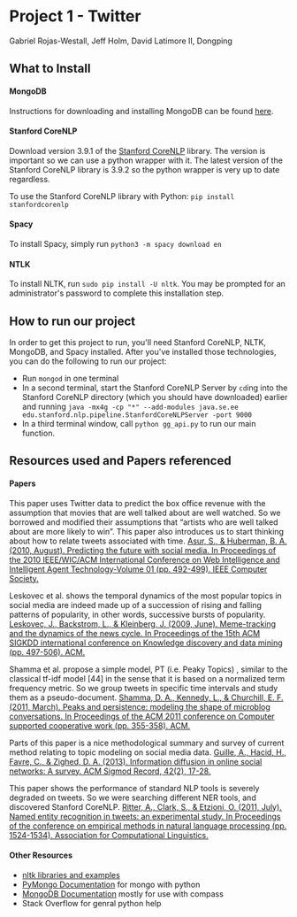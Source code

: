# Project 1 - Twitter

Gabriel Rojas-Westall, Jeff Holm, David Latimore II, Dongping

## What to Install
#### MongoDB
Instructions for downloading and installing MongoDB can be found [here](https://docs.mongodb.com/manual/installation/).

#### Stanford CoreNLP
Download version 3.9.1 of the [Stanford CoreNLP](https://stanfordnlp.github.io/CoreNLP/history.html) library. The version is important so we can use a python wrapper with it. The latest version of the Stanford CoreNLP library is 3.9.2 so the python wrapper is very up to date regardless.

To use the Stanford CoreNLP library with Python:
`pip install stanfordcorenlp`

#### Spacy
To install Spacy, simply run `python3 -m spacy download en`

#### NTLK
To install NLTK, run `sudo pip install -U nltk`. You may be prompted for an administrator's password to complete this installation step. 

## How to run our project
In order to get this project to run, you'll need Stanford CoreNLP, NLTK, MongoDB, and Spacy installed. After you've installed those technologies, you can do the following to run our project:

- Run `mongod` in one terminal
- In a second terminal, start the Stanford CoreNLP Server by `cd`ing into the Stanford CoreNLP directory (which you should have downloaded) earlier and running `java -mx4g -cp "*" --add-modules java.se.ee edu.stanford.nlp.pipeline.StanfordCoreNLPServer -port 9000`
- In a third terminal window, call `python gg_api.py` to run our main function.

## Resources used and Papers referenced
#### Papers
This paper uses Twitter data to predict the box office revenue with the assumption that movies that are well talked about are well watched. So we borrowed and modified their assumptions that  “artists who are well talked about are more likely to win”. This paper also introduces us to start thinking about how to relate tweets associated with time.
[Asur, S., & Huberman, B. A. (2010, August). Predicting the future with social media. In Proceedings of the 2010 IEEE/WIC/ACM International Conference on Web Intelligence and Intelligent Agent Technology-Volume 01 (pp. 492-499). IEEE Computer Society.](https://arxiv.org/pdf/1003.5699.pdf)

Leskovec et al. shows the temporal dynamics of the most popular topics in social media are indeed made up of a succession of rising and falling patterns of popularity, in other words, successive bursts of popularity.
[Leskovec, J., Backstrom, L., & Kleinberg, J. (2009, June). Meme-tracking and the dynamics of the news cycle. In Proceedings of the 15th ACM SIGKDD international conference on Knowledge discovery and data mining (pp. 497-506). ACM.](http://www.freelanceunbound.com/wp-content/uploads/2009/09/quotes-kdd09.pdf)

Shamma et al. propose a simple model, PT (i.e. Peaky Topics) , similar to the classical tf-idf model [44] in the sense that it is based on a normalized term frequency metric. So we group tweets in specific time intervals and study them as a pseudo-document.
[Shamma, D. A., Kennedy, L., & Churchill, E. F. (2011, March). Peaks and persistence: modeling the shape of microblog conversations. In Proceedings of the ACM 2011 conference on Computer supported cooperative work (pp. 355-358). ACM.](https://www.researchgate.net/profile/Elizabeth_Churchill/publication/220879043_Peaks_and_persistence_modeling_the_shape_of_microblog_conversations/links/0912f50c61981c1278000000/Peaks-and-persistence-modeling-the-shape-of-microblog-conversations.pdf)

Parts of this paper is a nice methodological summary and survey of current method relating to topic modeling on social media data.
[Guille, A., Hacid, H., Favre, C., & Zighed, D. A. (2013). Information diffusion in online social networks: A survey. ACM Sigmod Record, 42(2), 17-28.](https://hal.archives-ouvertes.fr/hal-00848050/document)

This paper shows the performance of standard NLP tools is severely degraded on tweets. So we were searching different NER tools, and discovered Stanford CoreNLP.
[Ritter, A., Clark, S., & Etzioni, O. (2011, July). Named entity recognition in tweets: an experimental study. In Proceedings of the conference on empirical methods in natural language processing (pp. 1524-1534). Association for Computational Linguistics.](http://www.aclweb.org/anthology/D11-1141)


#### Other Resources
- [nltk libraries and examples](https://towardsdatascience.com/named-entity-recognition-with-nltk-and-spacy-8c4a7d88e7da?fbclid=IwAR0m3EPkwcjTnqWJvxN-HKlGImYFY3X2yi7DjJKe0lHJVKpiYQK6tZidPZY)
- [PyMongo Documentation](https://api.mongodb.com/python/current/) for mongo with python
- [MongoDB Documentation](https://docs.mongodb.com/manual/tutorial/query-documents/) mostly for use with compass
- Stack Overflow for genral python help
